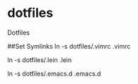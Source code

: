 dotfiles
========

Dotfiles

##Set Symlinks
ln -s dotfiles/.vimrc .vimrc

ln -s dotfiles/.lein .lein

ln -s dotfiles/.emacs.d .emacs.d
